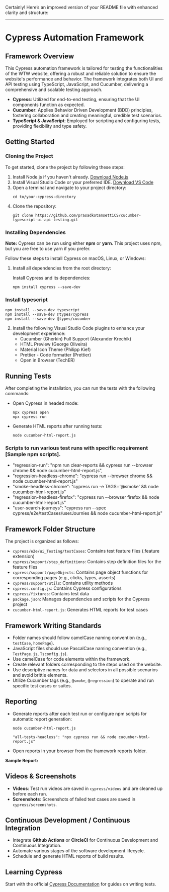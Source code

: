 Certainly! Here’s an improved version of your README file with enhanced clarity and structure:

---

# Cypress Automation Framework

## Framework Overview

This Cypress automation framework is tailored for testing the functionalities of the WTW website, offering a robust and reliable solution to ensure the website's performance and behavior. The framework integrates both UI and API testing using TypeScript, JavaScript, and Cucumber, delivering a comprehensive and scalable testing approach.

- **Cypress**: Utilized for end-to-end testing, ensuring that the UI components function as expected.
- **Cucumber**: Applies Behavior Driven Development (BDD) principles, fostering collaboration and creating meaningful, credible test scenarios.
- **TypeScript & JavaScript**: Employed for scripting and configuring tests, providing flexibility and type safety.

## Getting Started

### Cloning the Project

To get started, clone the project by following these steps:

1. Install Node.js if you haven't already. [Download Node.js](https://nodejs.org/en/download)
2. Install Visual Studio Code or your preferred IDE. [Download VS Code](https://code.visualstudio.com/download)
3. Open a terminal and navigate to your project directory:
   ```
   cd to/your-cypress-directory
   ```
4. Clone the repository:
   ```
   git clone https://github.com/prasadkotamsettiCS/cucumber-typescript-ui-api-testing.git
   ```

### Installing Dependencies

**Note:** Cypress can be run using either **npm** or **yarn**. This project uses npm, but you are free to use yarn if you prefer.

Follow these steps to install Cypress on macOS, Linux, or Windows:

1. Install all dependencies from the root directory:

   Install Cypress and its dependencies:

   ```
   npm install cypress --save-dev
   ```

### Install typescript

```
npm install --save-dev typescript
npm install --save-dev @types/cypress
npm install --save-dev @types/cucumber
```

2. Install the following Visual Studio Code plugins to enhance your development experience:
   - Cucumber (Gherkin) Full Support (Alexander Krechik)
   - HTML Preview (George Oliveira)
   - Material Icon Theme (Philipp Kief)
   - Prettier - Code formatter (Prettier)
   - Open in Browser (TechER)

## Running Tests

After completing the installation, you can run the tests with the following commands:

- Open Cypress in headed mode:

  ```
  npx cypress open
  npx cypress run
  ```

- Generate HTML reports after running tests:
  ```
  node cucumber-html-report.js
  ```

### Scripts to run various test runs with specific requirement [Sample npm scripts].

- "regression-run": "npm run clear-reports && cypress run --browser chrome && node cucumber-html-report.js",
- "regression-headless-chrome": "cypress run --browser chrome && node cucumber-html-report.js"
- "smoke-headless-chrome": "cypress run -e TAGS='@smoke' && node cucumber-html-report.js"
- "regression-headless-firefox": "cypress run --browser firefox && node cucumber-html-report.js"
- "user-search-journeys": "cypress run --spec cypress/e2e/testCases/userJournies && node cucumber-html-report.js"

## Framework Folder Structure

The project is organized as follows:

- `cypress/e2e/ui_Testing/testCases`: Contains test feature files (.feature extension)
- `cypress/support/step_definitions`: Contains step definition files for the feature files
- `cypress/support/pageObjects`: Contains page object functions for corresponding pages (e.g., clicks, types, asserts)
- `cypress/support/utils`: Contains utility methods
- `cypress.config.js`: Contains Cypress configurations
- `cypress/fixtures`: Contains test data
- `package.json`: Manages dependencies and scripts for the Cypress project
- `cucumber-html-report.js`: Generates HTML reports for test cases

## Framework Writing Standards

- Folder names should follow camelCase naming convention (e.g., `testCase`, `homePage`).
- JavaScript files should use PascalCase naming convention (e.g., `TestPage.js`, `Tsconfig.js`).
- Use camelCase for code elements within the framework.
- Create relevant folders corresponding to the steps used on the website.
- Use descriptive names for data and selectors in all possible scenarios and avoid brittle elements.
- Utilize Cucumber tags (e.g., `@smoke`, `@regression`) to operate and run specific test cases or suites.

## Reporting

- Generate reports after each test run or configure npm scripts for automatic report generation:

  ```
  node cucumber-html-report.js
  ```

  ```
  "all-tests-headless": "npx cypress run && node cucumber-html-report.js"
  ```

- Open reports in your browser from the framework reports folder.

**Sample Report:**

## Videos & Screenshots

- **Videos**: Test run videos are saved in `cypress/videos` and are cleaned up before each run.
- **Screenshots**: Screenshots of failed test cases are saved in `cypress/screenshots`.

## Continuous Development / Continuous Integration

- Integrate **Github Actions** or **CircleCI** for Continuous Development and Continuous Integration.
- Automate various stages of the software development lifecycle.
- Schedule and generate HTML reports of build results.

## Learning Cypress

Start with the official [Cypress Documentation](https://docs.cypress.io/) for guides on writing tests.
